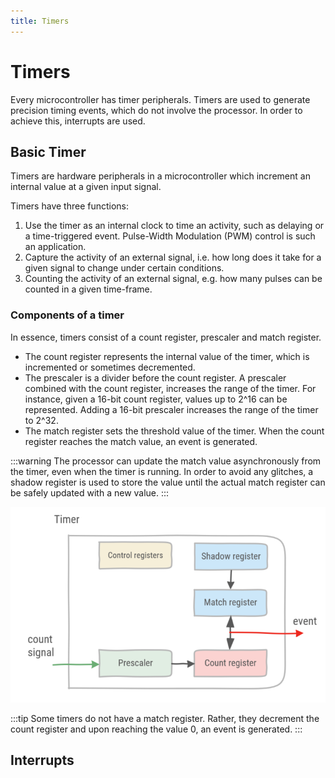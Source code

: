 ```yaml
---
title: Timers
---
```


# Timers

Every microcontroller has timer peripherals. Timers are used to generate precision timing events, which do not involve the processor. In order to achieve this, interrupts are used.

## Basic Timer

Timers are hardware peripherals in a microcontroller which increment an internal value at a given input signal.

Timers have three functions:

1. Use the timer as an internal clock to time an activity, such as delaying or a time-triggered event. Pulse-Width Modulation (PWM) control is such an application.
1. Capture the activity of an external signal, i.e. how long does it take for a given signal to change under certain conditions. 
1. Counting the activity of an external signal, e.g. how many pulses can be counted in a given time-frame.

### Components of a timer

In essence, timers consist of a count register, prescaler and match register.

* The count register represents the internal value of the timer, which is incremented or sometimes decremented.
* The prescaler is a divider before the count register. A prescaler combined with the count register, increases the range of the timer. For instance, given a 16-bit count register, values up to 2^16 can be represented. Adding a 16-bit prescaler increases the range of the timer to 2^32.
* The match register sets the threshold value of the timer. When the count register reaches the match value, an event is generated.

:::warning
The processor can update the match value asynchronously from the timer, even when the timer is running. In order to avoid any glitches, a shadow register is used to store the value until the actual match register can be safely updated with a new value.
:::

![Timer basic block schema](./assets/timer.png)

:::tip
Some timers do not have a match register. Rather, they decrement the count register and upon reaching the value 0, an event is generated.
:::

## Interrupts
